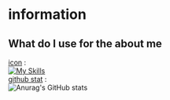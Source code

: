 # information
## What do I use for the about me
[icon](https://github.com/tandpfun/skill-icons) :  
[![My Skills](https://skillicons.dev/icons?i=vscode,discord,python,bots,js,html,css,cs,cpp,arduino,raspberrypi,unity,excel)](https://skillicons.dev)    
[github stat](https://github.com/anuraghazra/github-readme-stats) :  
![Anurag's GitHub stats](https://github-readme-stats.vercel.app/api?username=Haoroux&show_icons=true&theme=one_dark_pro)  
